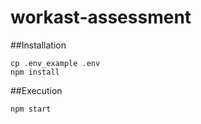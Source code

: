 # workast-assessment

##Installation
```
cp .env_example .env
npm install
```
##Execution
```
npm start
```